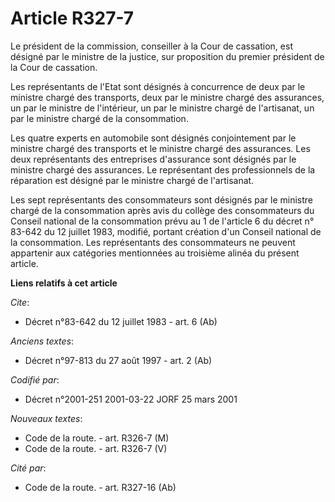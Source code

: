 # Article R327-7

Le président de la commission, conseiller à la Cour de cassation, est désigné par le ministre de la justice, sur proposition
du premier président de la Cour de cassation.

Les représentants de l'Etat sont désignés à concurrence de deux par le ministre chargé des transports, deux par le ministre
chargé des assurances, un par le ministre de l'intérieur, un par le ministre chargé de l'artisanat, un par le ministre chargé
de la consommation.

Les quatre experts en automobile sont désignés conjointement par le ministre chargé des transports et le ministre chargé des
assurances. Les deux représentants des entreprises d'assurance sont désignés par le ministre chargé des assurances. Le
représentant des professionnels de la réparation est désigné par le ministre chargé de l'artisanat.

Les sept représentants des consommateurs sont désignés par le ministre chargé de la consommation après avis du collège des
consommateurs du Conseil national de la consommation prévu au 1 de l'article 6 du décret n° 83-642 du 12 juillet 1983,
modifié, portant création d'un Conseil national de la consommation. Les représentants des consommateurs ne peuvent appartenir
aux catégories mentionnées au troisième alinéa du présent article.

**Liens relatifs à cet article**

_Cite_:

  - Décret n°83-642 du 12 juillet 1983 - art. 6 (Ab)

_Anciens textes_:

  - Décret n°97-813 du 27 août 1997 - art. 2 (Ab)

_Codifié par_:

  - Décret n°2001-251 2001-03-22 JORF 25 mars 2001

_Nouveaux textes_:

  - Code de la route. - art. R326-7 (M)
  - Code de la route. - art. R326-7 (V)

_Cité par_:

  - Code de la route. - art. R327-16 (Ab)
